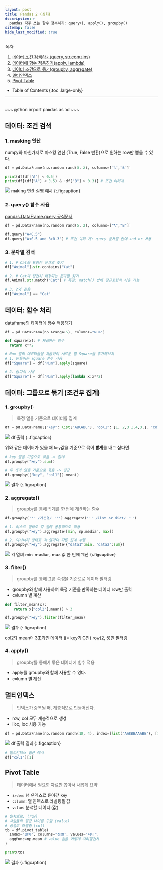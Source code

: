 ```yaml
---
layout: post
title: Pandas 2 (심화)
description: >
  pandas 자주 쓰는 함수 정복하기: query(), apply(), groupby()
sitemap: false
hide_last_modified: true
---
```


*목차*  
1. [데이터 조건 검색하기(query, str.contains)](#데이터-조건-검색)
2. [데이터에 함수 적용하기(apply, lambda)](#데이터-함수-처리)
3. [데이터 조건으로 묶기(groupby, aggregate)](#데이터-그룹으로-묶기-조건부-집계)
4. [멀티인덱스](#멀티인덱스)
5. [Pivot Table](#pivot-table)


- Table of Contents
{:toc .large-only}

---

<br>  
~~~python
import pandas as pd
~~~


## 데이터: 조건 검색

### 1. masking 연산
numpy와 마찬가지로 마스킹 연산 (True, False 반환)으로 원하는 row만 뽑을 수 있다.


~~~python
df = pd.DataFrame(np.random.rand(5, 2), columns=["A","B"])

print(df[df["A"] < 0.5])
print(df[(df["A"] < 0.5) & (df["B"] > 0.3)] # 조건 여러개
~~~

![](/assets/img/220930/pandas1.jpg)
making 연산 실행 예시
{:.figcaption}

### 2. query() 함수 사용

[pandas.DataFrame.query 공식문서](https://pandas.pydata.org/docs/reference/api/pandas.DataFrame.query.html)

~~~python
df = pd.DataFrame(np.random.rand(5, 2), columns=["A","B"])

df.query("A<0.5")
df.query("A<0.5 and B>0.3") # 조건 여러 개: query 문자열 안에 and or 사용
~~~

### 3. 문자열 검색

~~~python
# 1. # Cat을 포함한 문자열 찾기
df["Animal"].str.contains("Cat") 

# 2. # Cat과 완전히 매칭되는 문자열 찾기
df.Animal.str.match("Cat") # 특징: match() 안에 정규표현식 사용 가능

# 3. 2와 같음
df["Animal"] == "Cat"
~~~

## 데이터: 함수 처리

dataframe의 데이터에 함수 적용하기

~~~python
df = pd.DataFrame(np.arange(5), columns="Num")

def square(x): # 제곱하는 함수
  return x**2

# Num 열의 데이터들을 제곱하여 새로운 열 Square을 추가해보자
# 1. 만들어둔 square 함수 사용
df["Square"] = df["Num"].apply(square)

# 2. 람다식 사용
df["Square"] = df["Num"].apply(lambda x:x**2)
~~~

## 데이터: 그룹으로 묶기 (조건부 집계)

### 1. groupby() 
> 특정 열을 기준으로 데이터를 집계

~~~python
df = pd.DataFrame({"key": list("ABCABC"), "col1": [1, 2,3,1,4,3,], "col2": np.random.randint(0, 6, 6)})
~~~
![](/assets/img/220930/pandas2.jpg)
df 출력 
{:.figcaption}

위와 같은 데이터가 있을 때 `key`값을 기준으로 묶어 **합계**를 내고 싶다면.

~~~python
# key 열을 기준으로 묶음 -> 합계
df.groupby("key").sum()

# 두 개의 열을 기준으로 묶음 -> 평균
df.groupby(["key", "col1"]).mean()
~~~

![](/assets/img/220930/pandas3.jpg)
결과
{:.figcaption}


### 2. aggregate()
> groupby를 통해 집계를 한 번에 계산하는 함수

~~~python
df.groupby(''' /기준열/ ''').aggregate(''' /list or dict/ ''')

# 1. 리스트 형태로 각 열에 공통적으로 적용
df.groupby("key").aggregate([min, np.median, max])

# 2. 딕셔너리 형태로 각 열마다 다른 집계 수행
df.groupby("key").aggregate({"data1":min, "data2":sum})
~~~

![](/assets/img/220930/pandas4.jpg)
각 열의 min, median, max 값 한 번에 계산
{:.figcaption}

### 3. filter()
> groupby를 통해 그룹 속성을 기준으로 데이터 필터링  
- groupby와 함께 사용하여 특정 기준을 만족하는 데이터 row만 출력
- column 별 계산  

~~~python
def filter_mean(x):
    return x["col2"].mean() > 3

df.groupby("key").filter(filter_mean)
~~~

![](/assets/img/220930/pandas5.jpg)
결과
{:.figcaption}

col2의 mean이 3초과인 데이터 ()= key가 C인) row(2, 5)만 필터링

### 4. apply()
> groupby를 통해서 묶은 데이터에 함수 적용

- apply를 groupby와 함께 사용할 수 있다.
- column 별 계산

## 멀티인덱스

> 인덱스가 중복될 때, 계층적으로 만들어진다.

- row, col 모두 계층적으로 생성
- iloc, loc 사용 가능


~~~python
df = pd.DataFrame(np.random.randn(10, 4), index=[list("AABBBAAABB"), [1, 2, 1, 1, 2, 1, 2, 2, 1, 1, ]], columns=[["col1", "col1", "col2", "col2"], [1, 2, 3, 4]])
~~~

![](/assets/img/220930/pandas6.jpg)
df 출력 결과
{:.figcaption}

~~~python
# 멀티인덱스 접근 예시
df["col1"][1]
~~~

## Pivot Table
> 데이터에서 필요한 자료만 뽑아서 새롭게 요약

- `index`: 행 인덱스로 들어갈 key
- `column`: 열 인덱스로 라벨링될 값
- `value`: 분석할 데이터 (값)

~~~python
# 일차별로, (row)
# 사람들의 평균 나이를 구함 (value)
# 성별로 라벨링 (col)
tb = df.pivot_table(
  index="일차", columns="성별", values="나이",
  aggfunc=np.mean # value 값을 어떻게 처리할건지
)

print(tb)
~~~

![](/assets/img/220930/pt.png)
결과
{:.figcaption}

